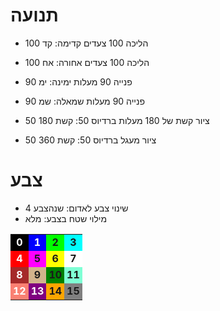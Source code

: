 
<meta name="viewport" content="width=device-width, initial-scale=1.0, maximum-scale=1.0, user-scalable=no" />

# תנועה

- הליכה 100 צעדים קדימה: קד 100
- הליכה 100 צעדים אחורה: אח 100
- פנייה 90 מעלות ימינה: ימ 90
- פנייה 90 מעלות שמאלה: שמ 90

- ציור קשת של 180 מעלות ברדיוס 50: קשת 180 50
- ציור מעגל ברדיוס 50: קשת 360 50

# צבע

- שינוי צבע לאדום: שנהצבע 4
- מילוי שטח בצבע: מלא

<style>
  #colortable td { width: 25%; padding-left: 4px; padding-right: 4px; text-align: center; font-weight: bold; }
</style>
<table id="colortable">
  <tr>
    <td style="background-color: black; color: white;">0</td>
    <td style="background-color: blue; color: white;">1</td>
    <td style="background-color: lime;">2</td>
    <td style="background-color: cyan;">3</td>
  </tr>
  <tr>
    <td style="background-color: red; color: white;">4</td>
    <td style="background-color: magenta;">5</td>
    <td style="background-color: yellow;">6</td>
    <td style="background-color: white;">7</td>
  </tr>
  <tr>
    <td style="background-color: brown; color: white;">8</td>
    <td style="background-color: tan;">9</td>
    <td style="background-color: green;">10</td>
    <td style="background-color: aquamarine;">11</td>
  </tr>
  <tr>
    <td style="background-color: salmon; color: white;">12</td>
    <td style="background-color: purple; color: white;">13</td>
    <td style="background-color: orange;">14</td>
    <td style="background-color: gray;">15</td>
  </tr>
</table>
